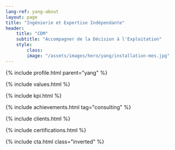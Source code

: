 ```yaml
---
lang-ref: yang-about
layout: page
title: "Ingénierie et Expertise Indépendante"
header:
    title: "CDM"
    subtitle: "Accompagner de la Décision à l'Exploitation"
    style:
        class:
        image: "/assets/images/hero/yang/installation-mes.jpg"
---
```


{% include profile.html parent="yang" %}

{% include values.html %}

{% include kpi.html %}

{% include achievements.html tag="consulting" %}

{% include clients.html %}

{% include certifications.html %}

{% include cta.html class="inverted" %}
